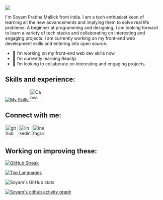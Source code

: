 ![](https://i.postimg.cc/rwTz5JCJ/github-header-image-14.png)

I'm Soyam Prabha Mallick from India. I am a tech enthusiast keen of learning all the new advancements and implying them to solve real life problems. A beginner at programming and designing, I am looking forward to learn a variety of tech stacks and collaborating on interesting and engaging projects. I am currently working on my front-end web development skills and entering into open source. 

- 🔭 I’m working on my front-end web dev skills now
- 🌱 I’m currently learning Reactjs 
- 👯 I’m looking to collaborate on interesting and engaging projects. 

## Skills and experience:  


[![My Skills](https://skillicons.dev/icons?i=c,cpp,js,html,css,react,firebase,figma&theme=light)](https://skillicons.dev)<a href="https://www.canva.com/" target="_blank"> 
<img src="https://cdn.jsdelivr.net/gh/devicons/devicon/icons/canva/canva-original.svg" alt="Canva" width="40" height="40"/> 
</a>


## Connect with me:  

[<img src='https://cdn.jsdelivr.net/npm/simple-icons@3.0.1/icons/github.svg' alt='github' height='40'>](https://github.com/https://github.com/Soyamprabha)  [<img src='https://cdn.jsdelivr.net/npm/simple-icons@3.0.1/icons/linkedin.svg' alt='linkedin' height='40'>](https://www.linkedin.com/in/https://www.linkedin.com/in/soyam-prabha-mallick-54119b233/)  [<img src='https://cdn.jsdelivr.net/npm/simple-icons@3.0.1/icons/instagram.svg' alt='instagram' height='40'>](https://www.instagram.com/https://instagram.com/_.soyam.prabha._?igshid=OTk0YzhjMDVlZA==/)  


## Working on improving these:  

[![GitHub Streak](https://streak-stats.demolab.com?user=Soyamprabha&theme=merko)](https://git.io/streak-stats)


[![Top Languages](https://github-readme-stats.vercel.app/api/top-langs/?username=Soyamprabha&theme=merko)](https://github.com/anuraghazra/github-readme-stats)

![Soyam's GitHub stats](https://github-readme-stats.vercel.app/api?username=Soyamprabha&show_icons=true&theme=merko)


[![Soyam's github activity graph](https://github-readme-activity-graph.cyclic.app/graph?username=Soyamprabha&theme=merko)](https://github.com/ashutosh00710/github-readme-activity-graph)




